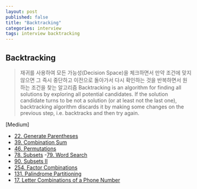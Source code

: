 ```yaml
---
layout: post
published: false
title: "Backtracking"
categories: interview
tags: interview backtracking
---
```


## Backtracking
> 재귀를 사용하여 모든 가능성(Decision Space)을 체크하면서 만약 조건에 맞지 않으면 그 즉시 중단하고 이전으로 돌아가서 다시 확인하는 것을 반복하면서 원하는 조건을 찾는 알고리즘
> Backtracking is an algorithm for finding all solutions by exploring all potential candidates. If the solution candidate turns to be not a solution (or at least not the last one), backtracking algorithm discards it by making some changes on the previous step, i.e. backtracks and then try again.

[Medium]
- [22. Generate Parentheses](https://leetcode.com/problems/generate-parentheses/)
- [39. Combination Sum](https://leetcode.com/problems/combination-sum/)
- [46. Permutations](https://leetcode.com/problems/permutations/)
- [78. Subsets](https://leetcode.com/problems/subsets/)
 -[79. Word Search](https://leetcode.com/problems/word-search/)
- [90. Subsets II](https://leetcode.com/problems/subsets-ii/)
- [254. Factor Combinations](https://leetcode.com/problems/factor-combinations/)
- [131. Palindrome Partitioning](https://leetcode.com/problems/palindrome-partitioning/)
- [17. Letter Combinations of a Phone Number](https://leetcode.com/problems/letter-combinations-of-a-phone-number/)
